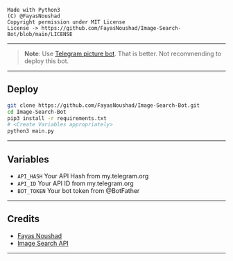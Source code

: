 ```
Made with Python3
(C) @FayasNoushad
Copyright permission under MIT License
License -> https://github.com/FayasNoushad/Image-Search-Bot/blob/main/LICENSE
```

---

> **Note**: Use [Telegram picture bot](https://telegram.me/pic). That is better. Not recommending to deploy this bot.

---

## Deploy

```sh
git clone https://github.com/FayasNoushad/Image-Search-Bot.git
cd Image-Search-Bot
pip3 install -r requirements.txt
# <Create Variables appropriately>
python3 main.py
```

---

## Variables

- `API_HASH` Your API Hash from my.telegram.org
- `API_ID` Your API ID from my.telegram.org
- `BOT_TOKEN` Your bot token from @BotFather

---

## Credits

- [Fayas Noushad](https://github.com/FayasNoushad)
- [Image Search API](https://apibu.herokuapp.com/api/y-images)

---
